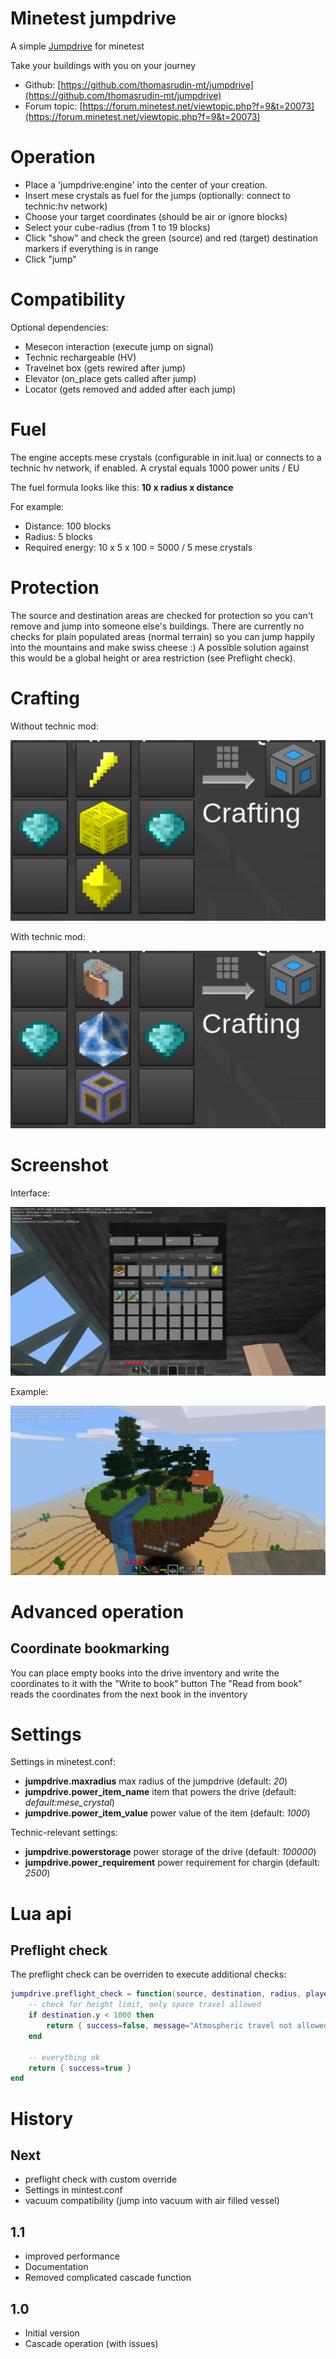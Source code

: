 Minetest jumpdrive
======

A simple [Jumpdrive](https://en.wikipedia.org/wiki/Jump_drive) for minetest

Take your buildings with you on your journey

* Github: [https://github.com/thomasrudin-mt/jumpdrive](https://github.com/thomasrudin-mt/jumpdrive)
* Forum topic: [https://forum.minetest.net/viewtopic.php?f=9&t=20073](https://forum.minetest.net/viewtopic.php?f=9&t=20073)

# Operation

* Place a 'jumpdrive:engine' into the center of your creation.
* Insert mese crystals as fuel for the jumps (optionally: connect to technic:hv network)
* Choose your target coordinates (should be air or ignore blocks)
* Select your cube-radius (from 1 to 19 blocks)
* Click "show" and check the green (source) and red (target) destination markers if everything is in range
* Click "jump"

# Compatibility

Optional dependencies:
* Mesecon interaction (execute jump on signal)
* Technic rechargeable (HV)
* Travelnet box (gets rewired after jump)
* Elevator (on_place gets called after jump)
* Locator (gets removed and added after each jump)

# Fuel

The engine accepts mese crystals (configurable in init.lua) or connects to a technic hv network, if enabled.
A crystal equals 1000 power units / EU

The fuel formula looks like this: **10 x radius x distance**

For example:
* Distance: 100 blocks
* Radius: 5 blocks
* Required energy: 10 x 5 x 100 = 5000 / 5 mese crystals

# Protection

The source and destination areas are checked for protection so you can't remove and jump into someone else's buildings.
There are currently no checks for plain populated areas (normal terrain) so you can jump happily into the mountains and make swiss cheese :)
A possible solution against this would be a global height or area restriction (see Preflight check).

# Crafting

Without technic mod:

![](screenshots/recipe.png?raw=true)

With technic mod:

![](screenshots/recipe_technic.png?raw=true)


# Screenshot

Interface:

![](screenshots/screenshot_20180507_200309.png?raw=true)

Example:

![](screenshots/screenshot_20180507_200203.png?raw=true)

# Advanced operation

## Coordinate bookmarking

You can place empty books into the drive inventory and write the coordinates to it with the "Write to book" button
The "Read from book" reads the coordinates from the next book in the inventory

# Settings

Settings in minetest.conf:

* **jumpdrive.maxradius** max radius of the jumpdrive (default: *20*)
* **jumpdrive.power_item_name** item that powers the drive (default: *default:mese_crystal*)
* **jumpdrive.power_item_value** power value of the item (default: *1000*)

Technic-relevant settings:

* **jumpdrive.powerstorage** power storage of the drive (default: *100000*)
* **jumpdrive.power_requirement** power requirement for chargin (default: *2500*)

# Lua api

## Preflight check

The preflight check can be overriden to execute additional checks:

```lua
jumpdrive.preflight_check = function(source, destination, radius, player)
	-- check for height limit, only space travel allowed
	if destination.y < 1000 then
		return { success=false, message="Atmospheric travel not allowed!" }
	end

	-- everything ok
	return { success=true }
end
```

# History

## Next

* preflight check with custom override
* Settings in mintest.conf
* vacuum compatibility (jump into vacuum with air filled vessel)

## 1.1

* improved performance
* Documentation
* Removed complicated cascade function

## 1.0

* Initial version
* Cascade operation (with issues)





